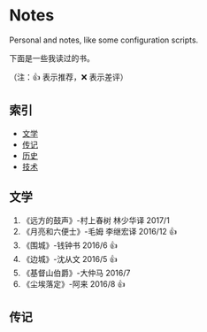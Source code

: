 # Notes
Personal and notes, like some configuration scripts.

下面是一些我读过的书。

（注：:+1: 表示推荐，:x: 表示差评）

## 索引
- [文学](#文学)
- [传记](#传记)
- [历史](#历史)
- [技术](#技术)

## 文学
1. 《远方的鼓声》-村上春树 林少华译 2017/1 
1. 《月亮和六便士》-毛姆 李继宏译 2016/12 :+1:
1. 《围城》-钱钟书 2016/6 :+1:
1. 《边城》-沈从文 2016/5 :+1:
1. 《基督山伯爵》-大仲马 2016/7
1. 《尘埃落定》-阿来 2016/8 :+1:

## 传记

